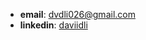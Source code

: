 - **email**: [dvdli026@gmail.com](mailto:dvdli026@gmail.com)
- **linkedin**: [daviidli](https://www.linkedin.com/in/daviidli/)